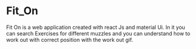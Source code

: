 # Fit_On
Fit On is a web application created with react Js and material Ui. In it you can search Exercises for different muzzles and you can understand how to work out with correct position with the work out gif.
